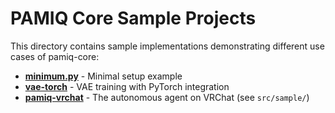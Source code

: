 # PAMIQ Core Sample Projects

This directory contains sample implementations demonstrating different use cases of pamiq-core:

- [**minimum.py**](./minimum.py) - Minimal setup example
- [**vae-torch**](./vae-torch/) - VAE training with PyTorch integration
- [**pamiq-vrchat**](https://github.com/MLShukai/pamiq-vrchat?tab=readme-ov-file#-running-the-sample-project) - The autonomous agent on VRChat (see `src/sample/`)
